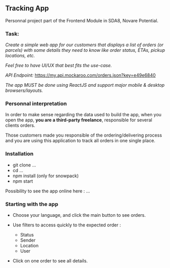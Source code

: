 ## Tracking App

Personnal project part of the Frontend Module in SDA8, Novare Potential.

### Task:
*Create a simple web app for our customers that displays a list of orders (or parcels) with some details they need to know like order status, ETAs, pickup locations, etc.*
     
*Feel free to have UI/UX that best fits the use-case.*

*API Endpoint:* https://my.api.mockaroo.com/orders.json?key=e49e6840

*The app MUST be done using ReactJS and support major mobile & desktop
browsers/layouts.*

### Personnal interpretation
In order to make sense regarding the data used to build the app, when you open the app, **you are a third-party freelance**, responsible for several clients orders.
     
Those customers made you responsible of the ordering/delivering process and you are using this application to track all orders in one single place.


### Installation

 - git clone ...
 - cd ...
 - npm install (only for snowpack)
 - npm start

Possibility to see the app online here : ...

### Starting with the app

 - Choose your language, and click the main button to see orders.

 - Use filters to access quickly to the expected order :
    - Status
    - Sender
    - Location
    - User

- Click on one order to see all details.